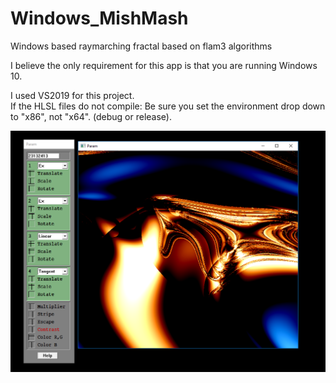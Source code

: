# Windows_MishMash
Windows based raymarching fractal based on flam3 algorithms

I believe the only requirement for this app is that you are running Windows 10.

I used VS2019 for this project.\
If the HLSL files do not compile: Be sure you set the environment drop down to "x86", not "x64". (debug or release).

![Screenshot](screenshot.png)
